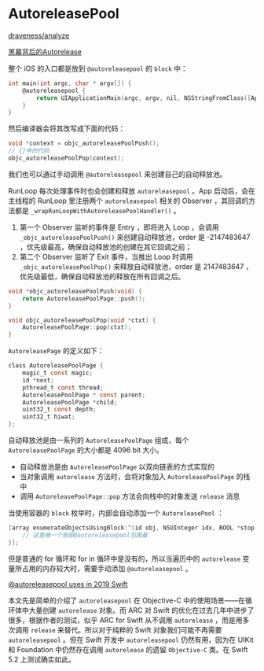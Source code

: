 # AutoreleasePool
[draveness/analyze](https://github.com/draveness/analyze/blob/master/contents/objc/%E8%87%AA%E5%8A%A8%E9%87%8A%E6%94%BE%E6%B1%A0%E7%9A%84%E5%89%8D%E4%B8%96%E4%BB%8A%E7%94%9F.md)

[黑幕背后的Autorelease](http://blog.sunnyxx.com/2014/10/15/behind-autorelease/)

整个 iOS 的入口都是放到 `@autoreleasepool` 的 `block` 中：

```objectivec
int main(int argc, char * argv[]) {
    @autoreleasepool {
        return UIApplicationMain(argc, argv, nil, NSStringFromClass([AppDelegate class]));
    }
}
```

然后编译器会将其改写成下面的代码：

```objectivec
void *context = objc_autoreleasePoolPush();
// {}中的代码
objc_autoreleasePoolPop(context);
```

我们也可以通过手动调用 `@autoreleasepool` 来创建自己的自动释放池。

RunLoop 每次处理事件时也会创建和释放 `autoreleasepool` 。App 启动后，会在主线程的 RunLoop 里注册两个 `autoreleasepool` 相关的 Observer ，其回调的方法都是 `_wrapRunLoopWithAutoreleasePoolHandler()` 。

1. 第一个 Observer 监听的事件是 Entry ，即将进入 Loop ，会调用 `_objc_autoreleasePoolPush()` 来创建自动释放池，order 是 -2147483647 ，优先级最高，确保自动释放池的创建在其它回调之前；
2. 第二个 Observer 监听了 Exit 事件，当推出 Loop 时调用 `_objc_autoreleasePoolPop()` 来释放自动释放池，order 是 2147483647 ，优先级最低，确保自动释放池的释放在所有回调之后。

```objectivec
void *objc_autoreleasePoolPush(void) {
    return AutoreleasePoolPage::push();
}

void objc_autoreleasePoolPop(void *ctxt) {
    AutoreleasePoolPage::pop(ctxt);
}
```

`AutoreleasePage` 的定义如下：

```objectivec
class AutoreleasePoolPage {
    magic_t const magic;
    id *next;
    pthread_t const thread;
    AutoreleasePoolPage * const parent;
    AutoreleasePoolPage *child;
    uint32_t const depth;
    uint32_t hiwat;
};
```

自动释放池是由一系列的 `AutoreleasePoolPage` 组成，每个 `AutoreleasePoolPage` 的大小都是 4096 bit 大小。

- 自动释放池是由 `AutoreleasePoolPage` 以双向链表的方式实现的
- 当对象调用 `autorelease` 方法时，会将对象加入 `AutoreleasePoolPage` 的栈中
- 调用 `AutoreleasePoolPage::pop` 方法会向栈中的对象发送 `release` 消息

当使用容器的 `block` 枚举时，内部会自动添加一个 `AutoreleasePool` ：

```objectivec
[array enumerateObjectsUsingBlock:^(id obj, NSUInteger idx, BOOL *stop) {
    // 这里被一个局部@autoreleasepool包围着
}];
```

但是普通的 for 循环和 for in 循环中是没有的，所以当遍历中的 `autorelease` 变量所占用的内存较大时，需要手动添加 `@autoreleasepool` 。

[@autoreleasepool uses in 2019 Swift](https://swiftrocks.com/autoreleasepool-in-2019-swift.html)

本文先是简单的介绍了 `autoreleasepool` 在 Objective-C 中的使用场景——在循环体中大量创建 `autorelease` 对象。而 ARC 对 Swift 的优化在过去几年中进步了很多，根据作者的测试，似乎 ARC for Swift 从不调用 `autorelease` ，而是用多次调用 `release` 来替代。所以对于纯粹的 Swift 对象我们可能不再需要 `autoreleasepool` 。但在 Swift 开发中 `autoreleasepool` 仍然有用，因为在 UIKit 和 Foundation 中仍然存在调用 `autorelease` 的遗留 `Objective-C` 类。在 Swift 5.2 上测试确实如此。